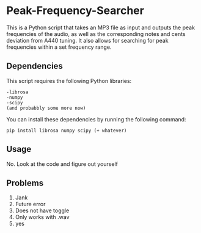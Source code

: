 # Peak-Frequency-Searcher
This is a Python script that takes an MP3 file as input and outputs the peak frequencies of the audio, as well as the corresponding notes and cents deviation from A440 tuning. It also allows for searching for peak frequencies within a set frequency range.

## Dependencies

This script requires the following Python libraries:

    -librosa
    -numpy
    -scipy
    (and probabbly some more now)

You can install these dependencies by running the following command:

  `pip install librosa numpy scipy (+ whatever)`
  
## Usage
  
No. Look at the code and figure out yourself

## Problems

1. Jank
2. Future error
3. Does not have toggle
4. Only works with .wav
5. yes
